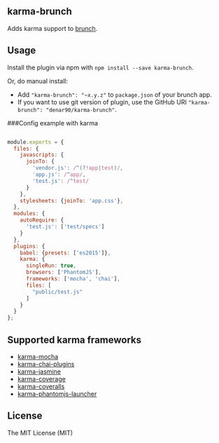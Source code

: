 ## karma-brunch
Adds karma support to
[brunch](http://brunch.io).

## Usage
Install the plugin via npm with `npm install --save karma-brunch`.

Or, do manual install:

* Add `"karma-brunch": "~x.y.z"` to `package.json` of your brunch app.
* If you want to use git version of plugin, use the GitHub URI
`"karma-brunch": "denar90/karma-brunch"`.

###Config example with karma
```javascript

module.exports = {
  files: {
    javascripts: {
      joinTo: {
        'vendor.js': /^(?!app|test)/,
        'app.js': /^app/,
        'test.js': /^test/
      }
    },
    stylesheets: {joinTo: 'app.css'},
  },
  modules: {
    autoRequire: {
      'test.js': ['test/specs']
    }
  },
  plugins: {
    babel: {presets: ['es2015']},
    karma: {
      singleRun: true,
      browsers: ['PhantomJS'],
      frameworks: ['mocha', 'chai'],
      files: [
        "public/test.js"
      ]
    }
  }
};
```

## Supported karma frameworks

- [karma-mocha](https://github.com/karma-runner/karma-mocha)
- [karma-chai-plugins](https://github.com/princed/karma-chai-plugins)
- [karma-jasmine](https://github.com/karma-runner/karma-jasmine)
- [karma-coverage](https://github.com/karma-runner/karma-coverage)
- [karma-coveralls](https://github.com/caitp/karma-coveralls)
- [karma-phantomjs-launcher](https://github.com/karma-runner/karma-phantomjs-launcher)

## License

The MIT License (MIT)